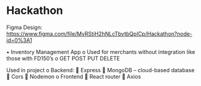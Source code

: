 # Hackathon

Figma Design: https://www.figma.com/file/MvRStiH2hNLcTbvtbQpICp/Hackathon?node-id=0%3A1

•	Inventory Management App
o	Used for merchants without integration like those with FD150’s
o	GET POST PUT DELETE


Used in project
o	Backend: 
	Express
	MongoDB – cloud-based database
	Cors
	Nodemon
o	Frontend
	React router
	Axios
